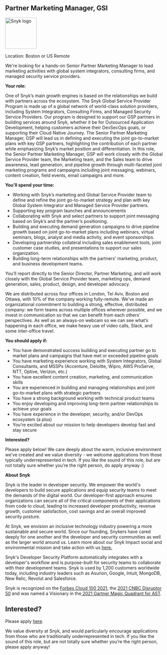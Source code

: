 Partner Marketing Manager, GSI
---

<img src="https://res.cloudinary.com/snyk/image/upload/v1537345894/press-kit/brand/logo-black.png" width="100" alt="Snyk logo" />

<p><span style="font-weight: 400;">Location: Boston or US Remote&nbsp;</span></p>
<p><span style="font-weight: 400;">We're looking for a hands-on Senior Partner Marketing Manager to lead marketing activities with global system integrators, consulting firms, and managed security service providers.</span></p>
<p><strong>Your role:</strong></p>
<p><span style="font-weight: 400;">One of Snyk’s main growth engines is based on the relationships we build with partners across the ecosystem. The Snyk Global Service Provider Program is made up of a global network of world-class solution providers, including System Integrators, Consulting Firms, and Managed Security Service Providers. Our program is designed to support our GSP partners in building services around Snyk, whether it be for Outsourced Application Development, helping customers achieve their DevSecOps goals, or supporting their Cloud Native Journey. The Senior Partner Marketing Manager, GSP will lead us in defining and executing the joint go-to-market plans with key GSP partners, highlighting the contribution of each partner while emphasizing Snyk’s market position and differentiation. In this role, the Senior Partner Marketing Manager, GSP will work closely with the Global Service Provider team, the Marketing team, and the Sales team to drive awareness, lead generation, and pipeline growth through multi-faceted joint marketing programs and campaigns including joint messaging, webinars, content creation, field events, email campaigns and more.</span></p>
<p><strong>You'll spend your time:</strong></p>
<ul>
<li style="font-weight: 400;"><span style="font-weight: 400;">Working with Snyk’s marketing and Global Service Provider team to define and refine the joint go-to-market strategy and plan with key Global System Integrator and Managed Service Provider partners.</span></li>
<li style="font-weight: 400;"><span style="font-weight: 400;">Supporting key program launches and announcements</span></li>
<li style="font-weight: 400;"><span style="font-weight: 400;">Collaborating with Snyk and select partners to support joint messaging based on Snyk’s and the partner’s positioning.&nbsp;&nbsp;</span></li>
<li style="font-weight: 400;"><span style="font-weight: 400;">Building and executing demand generation campaigns to drive pipeline growth based on joint go-to-market plans including webinars, virtual seminars, blogs, analyst and media activity, and event sponsorships.</span></li>
<li style="font-weight: 400;"><span style="font-weight: 400;">Developing partnership collateral including sales enablement tools, joint customer case studies, and presentations to support our sales organization.</span></li>
<li style="font-weight: 400;"><span style="font-weight: 400;">Building long-term relationships with the partners' marketing, product, and business development teams.</span></li>
</ul>
<p><span style="font-weight: 400;">You’ll report directly to the Senior Director, Partner Marketing, and will work closely with the Global Service Provider team, marketing ops, demand generation, sales, product, design, and developer advocacy.</span></p>
<p><span style="font-weight: 400;">We are distributed across four offices in London, Tel Aviv, Boston and Ottawa, with 10% of the company working fully-remote. We’ve made an organizational commitment to building a strong, effective, distributed company: we form teams across multiple offices wherever possible, and we invest in communication so that we can benefit from each others’ perspectives. As well as an always-on webcam so we can see what’s happening in each office, we make heavy use of video calls, Slack, and some inter-office travel.</span></p>
<p><strong>You should apply if:</strong></p>
<ul>
<li style="font-weight: 400;"><span style="font-weight: 400;">You have demonstrated success building and executing partner go to market plans and campaigns that have met or exceeded pipeline goals</span></li>
<li style="font-weight: 400;"><span style="font-weight: 400;">You have marketing experience working with System Integrators, Global Consultants, and MSSPs (Accenture, Deloitte, Wipro, AWS ProServe, NTT, Optive, Verizon, etc.)</span></li>
<li style="font-weight: 400;"><span style="font-weight: 400;">You have excellent content creation, marketing, and communication skills</span></li>
<li style="font-weight: 400;"><span style="font-weight: 400;">You are experienced in building and managing relationships and joint go-to-market plans with strategic partners</span></li>
<li style="font-weight: 400;"><span style="font-weight: 400;">You have a strong background working with technical product teams</span></li>
<li style="font-weight: 400;"><span style="font-weight: 400;">You enjoy developing and improving long-term partner relationships to achieve your goals</span></li>
<li style="font-weight: 400;"><span style="font-weight: 400;">You have experience in the developer, security, and/or DevOps ecosystem (a plus)</span></li>
<li style="font-weight: 400;"><span style="font-weight: 400;">You’re excited about our mission to help developers develop fast and stay secure</span></li>
</ul>
<p><strong>Interested?</strong></p>
<p><span style="font-weight: 400;">Please apply below! We care deeply about the warm, inclusive environment we’ve created and we value diversity - we welcome applications from those typically underrepresented in tech. If you like the sound of this role, but are not totally sure whether you’re the right person, do apply anyway :)</span></p><div class="content-conclusion"><p><strong>About Snyk</strong></p>
<p><span style="font-weight: 400;">Snyk is the leader in developer security. We empower the world's developers to build secure applications and equip security teams to meet the demands of the digital world. Our developer-first approach ensures organizations can secure all of the critical components of their applications from code to cloud, leading to increased developer productivity, revenue growth, customer satisfaction, cost savings and an overall improved security posture.&nbsp;</span></p>
<p><span style="font-weight: 400;">At Snyk, we envision an inclusive technology industry powering a more sustainable and secure world.</span> <span style="font-weight: 400;">Since our founding, Snykers have cared deeply for one another and the developer and security communities as well as the larger world around us. Learn more about our Snyk Impact social and environmental mission and take action with us </span><a href="https://snyk.io/about/snyk-impact/"><span style="font-weight: 400;">here.</span></a></p>
<p><span style="font-weight: 400;">Snyk's Developer Security Platform automatically integrates with a developer's workflow and is purpose-built for security teams to collaborate with their development teams. Snyk is used by 1,200 customers worldwide today, including industry leaders such as Asurion, Google, Intuit, MongoDB, New Relic, Revolut and Salesforce.</span></p>
<p><span style="font-weight: 400;">Snyk is recognized on the </span><a href="https://www.forbes.com/cloud100/#6f24b5ba5f94"><span style="font-weight: 400;">Forbes Cloud 100 2021</span></a><span style="font-weight: 400;">, the </span><a href="https://www.cnbc.com/2021/05/25/these-are-the-2021-cnbc-disruptor-50-companies.html"><span style="font-weight: 400;">2021 CNBC Disruptor 50</span></a><span style="font-weight: 400;"> and was named a Visionary in the</span><a href="https://snyk.io/blog/snyk-visionary-2021-gartner-magic-quadrant-for-ast/"><span style="font-weight: 400;"> 2021 Gartner Magic Quadrant for AST</span></a><span style="font-weight: 400;">.</span></p></div>

Interested?
---

Please apply [here](https://boards.greenhouse.io/snyk/jobs/5904734002#app).

We value diversity at Snyk, and would particularly encourage applications from those who are traditionally underrepresented in tech.
If you like the sound of this role, but are not totally sure whether you’re the right person, please apply anyway!
